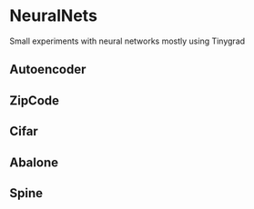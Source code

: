 # NeuralNets
Small experiments with neural networks mostly using Tinygrad

## Autoencoder
## ZipCode
## Cifar
## Abalone
## Spine